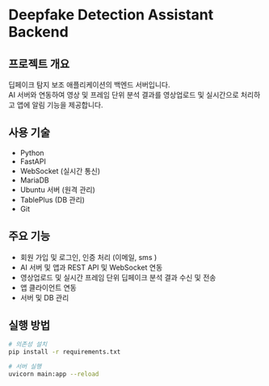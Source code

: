 # Deepfake Detection Assistant Backend

## 프로젝트 개요
딥페이크 탐지 보조 애플리케이션의 백엔드 서버입니다.  
AI 서버와 연동하여 영상 및 프레임 단위 분석 결과를 영상업로드 및 실시간으로 처리하고 앱에 알림 기능을 제공합니다.

## 사용 기술
- Python 
- FastAPI
- WebSocket (실시간 통신)
- MariaDB
- Ubuntu 서버 (원격 관리)
- TablePlus (DB 관리)
- Git 

## 주요 기능
- 회원 가입 및 로그인, 인증 처리 (이메일, sms )
- AI 서버 및 앱과 REST API 및 WebSocket 연동
- 영상업로드 및 실시간 프레임 단위 딥페이크 분석 결과 수신 및 전송
- 앱 클라이언트 연동
- 서버 및 DB 관리

## 실행 방법
```bash
# 의존성 설치
pip install -r requirements.txt

# 서버 실행
uvicorn main:app --reload
